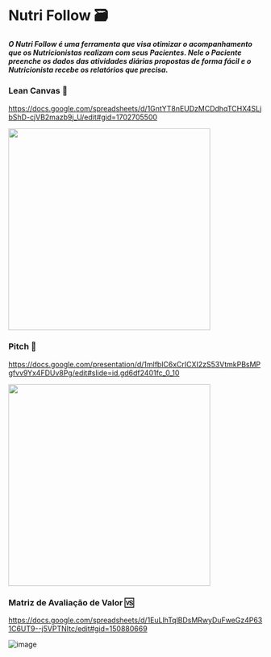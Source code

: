 # Nutri Follow 🗃️

##### O Nutri Follow é uma ferramenta que visa otimizar o acompanhamento que os Nutricionistas realizam com seus Pacientes. Nele o Paciente preenche os dados das atividades diárias propostas de forma fácil e o Nutricionista recebe os relatórios que precisa.


### Lean Canvas 📑

https://docs.google.com/spreadsheets/d/1GntYT8nEUDzMCDdhqTCHX4SLjbShD-cjVB2mazb9j_U/edit#gid=1702705500


<img src="https://user-images.githubusercontent.com/49219250/156899798-8136cd5e-98a4-4f43-9028-aeaa2776e375.png" height="400">


### Pitch 📓

https://docs.google.com/presentation/d/1mlfblC6xCrICXI2zS53VtmkPBsMPgfvv9Yx4FDUv8Pg/edit#slide=id.gd6df2401fc_0_10


<img src="https://user-images.githubusercontent.com/49219250/156899471-6571ccdd-f7e6-401a-aed6-138da08fb15f.png" height="400">


### Matriz de Avaliação de Valor 🆚

https://docs.google.com/spreadsheets/d/1EuLlhTqlBDsMRwyDuFweGz4P631C6UT9--j5VPTNItc/edit#gid=150880669

![image](https://user-images.githubusercontent.com/49219250/156899604-72ec5512-72f2-4c7a-b67b-cc117017a29b.png)
